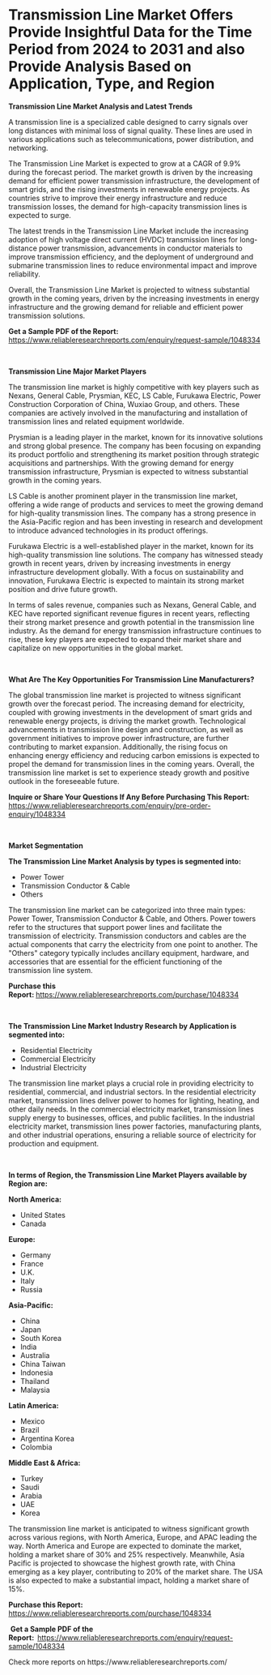 <p><h1>Transmission Line Market Offers Provide Insightful Data for the Time Period from 2024 to 2031 and also Provide Analysis Based on Application, Type, and Region</h1></p><p><strong>Transmission Line Market Analysis and Latest Trends</strong></p>
<p><p>A transmission line is a specialized cable designed to carry signals over long distances with minimal loss of signal quality. These lines are used in various applications such as telecommunications, power distribution, and networking.</p><p>The Transmission Line Market is expected to grow at a CAGR of 9.9% during the forecast period. The market growth is driven by the increasing demand for efficient power transmission infrastructure, the development of smart grids, and the rising investments in renewable energy projects. As countries strive to improve their energy infrastructure and reduce transmission losses, the demand for high-capacity transmission lines is expected to surge.</p><p>The latest trends in the Transmission Line Market include the increasing adoption of high voltage direct current (HVDC) transmission lines for long-distance power transmission, advancements in conductor materials to improve transmission efficiency, and the deployment of underground and submarine transmission lines to reduce environmental impact and improve reliability.</p><p>Overall, the Transmission Line Market is projected to witness substantial growth in the coming years, driven by the increasing investments in energy infrastructure and the growing demand for reliable and efficient power transmission solutions.</p></p>
<p><strong>Get a Sample PDF of the Report:&nbsp;</strong> <a href="https://www.reliableresearchreports.com/enquiry/request-sample/1048334">https://www.reliableresearchreports.com/enquiry/request-sample/1048334</a></p>
<p>&nbsp;</p>
<p><strong>Transmission Line Major Market Players</strong></p>
<p><p>The transmission line market is highly competitive with key players such as Nexans, General Cable, Prysmian, KEC, LS Cable, Furukawa Electric, Power Construction Corporation of China, Wuxiao Group, and others. These companies are actively involved in the manufacturing and installation of transmission lines and related equipment worldwide.</p><p>Prysmian is a leading player in the market, known for its innovative solutions and strong global presence. The company has been focusing on expanding its product portfolio and strengthening its market position through strategic acquisitions and partnerships. With the growing demand for energy transmission infrastructure, Prysmian is expected to witness substantial growth in the coming years.</p><p>LS Cable is another prominent player in the transmission line market, offering a wide range of products and services to meet the growing demand for high-quality transmission lines. The company has a strong presence in the Asia-Pacific region and has been investing in research and development to introduce advanced technologies in its product offerings.</p><p>Furukawa Electric is a well-established player in the market, known for its high-quality transmission line solutions. The company has witnessed steady growth in recent years, driven by increasing investments in energy infrastructure development globally. With a focus on sustainability and innovation, Furukawa Electric is expected to maintain its strong market position and drive future growth.</p><p>In terms of sales revenue, companies such as Nexans, General Cable, and KEC have reported significant revenue figures in recent years, reflecting their strong market presence and growth potential in the transmission line industry. As the demand for energy transmission infrastructure continues to rise, these key players are expected to expand their market share and capitalize on new opportunities in the global market.</p></p>
<p>&nbsp;</p>
<p><strong>What Are The Key Opportunities For Transmission Line Manufacturers?</strong></p>
<p><p>The global transmission line market is projected to witness significant growth over the forecast period. The increasing demand for electricity, coupled with growing investments in the development of smart grids and renewable energy projects, is driving the market growth. Technological advancements in transmission line design and construction, as well as government initiatives to improve power infrastructure, are further contributing to market expansion. Additionally, the rising focus on enhancing energy efficiency and reducing carbon emissions is expected to propel the demand for transmission lines in the coming years. Overall, the transmission line market is set to experience steady growth and positive outlook in the foreseeable future.</p></p>
<p><strong>Inquire or Share Your Questions If Any Before Purchasing This Report:</strong> <a href="https://www.reliableresearchreports.com/enquiry/pre-order-enquiry/1048334">https://www.reliableresearchreports.com/enquiry/pre-order-enquiry/1048334</a></p>
<p>&nbsp;</p>
<p><strong>Market Segmentation</strong></p>
<p><strong>The Transmission Line Market Analysis by types is segmented into:</strong></p>
<p><ul><li>Power Tower</li><li>Transmission Conductor & Cable</li><li>Others</li></ul></p>
<p><p>The transmission line market can be categorized into three main types: Power Tower, Transmission Conductor & Cable, and Others. Power towers refer to the structures that support power lines and facilitate the transmission of electricity. Transmission conductors and cables are the actual components that carry the electricity from one point to another. The "Others" category typically includes ancillary equipment, hardware, and accessories that are essential for the efficient functioning of the transmission line system.</p></p>
<p><strong>Purchase this Report:&nbsp;</strong><a href="https://www.reliableresearchreports.com/purchase/1048334">https://www.reliableresearchreports.com/purchase/1048334</a></p>
<p>&nbsp;</p>
<p><strong>The Transmission Line Market Industry Research by Application is segmented into:</strong></p>
<p><ul><li>Residential Electricity</li><li>Commercial Electricity</li><li>Industrial Electricity</li></ul></p>
<p><p>The transmission line market plays a crucial role in providing electricity to residential, commercial, and industrial sectors. In the residential electricity market, transmission lines deliver power to homes for lighting, heating, and other daily needs. In the commercial electricity market, transmission lines supply energy to businesses, offices, and public facilities. In the industrial electricity market, transmission lines power factories, manufacturing plants, and other industrial operations, ensuring a reliable source of electricity for production and equipment.</p></p>
<p>&nbsp;</p>
<p><strong>In terms of Region, the Transmission Line Market Players available by Region are:</strong></p>
<p>
    <p> <strong> North America: </strong>
        <ul>
            <li>United States</li>
            <li>Canada</li>
        </ul>
        </p> 
    <p> <strong> Europe: </strong>
        <ul>
            <li>Germany</li>
            <li>France</li>
            <li>U.K.</li>
            <li>Italy</li>
            <li>Russia</li>
        </ul>
        </p> 
    <p> <strong> Asia-Pacific: </strong>
        <ul>
            <li>China</li>
            <li>Japan</li>
            <li>South Korea</li>
            <li>India</li>
            <li>Australia</li>
            <li>China Taiwan</li>
            <li>Indonesia</li>
            <li>Thailand</li>
            <li>Malaysia</li>
        </ul>
        </p> 
    <p> <strong> Latin America: </strong>
        <ul>
            <li>Mexico</li>
            <li>Brazil</li>
            <li>Argentina Korea</li>
            <li>Colombia</li>
        </ul>
        </p> 
    <p> <strong> Middle East & Africa: </strong>
        <ul>
            <li>Turkey</li>
            <li>Saudi</li>
            <li>Arabia</li>
            <li>UAE</li>
            <li>Korea</li>
        </ul>
    </p>
    </p>
<p><p>The transmission line market is anticipated to witness significant growth across various regions, with North America, Europe, and APAC leading the way. North America and Europe are expected to dominate the market, holding a market share of 30% and 25% respectively. Meanwhile, Asia Pacific is projected to showcase the highest growth rate, with China emerging as a key player, contributing to 20% of the market share. The USA is also expected to make a substantial impact, holding a market share of 15%.</p></p>
<p><strong>Purchase this Report: </strong><a href="https://www.reliableresearchreports.com/purchase/1048334">https://www.reliableresearchreports.com/purchase/1048334</a></p>
<p>&nbsp;<strong>Get a Sample PDF of the Report:&nbsp;&nbsp;</strong><a href="https://www.reliableresearchreports.com/enquiry/request-sample/1048334">https://www.reliableresearchreports.com/enquiry/request-sample/1048334</a></p>
<p><strong></strong></p>
<p>Check more reports on https://www.reliableresearchreports.com/</p>